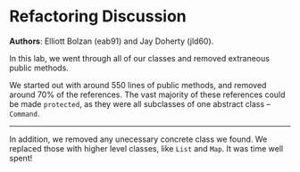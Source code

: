 Refactoring Discussion
==========

**Authors**: Elliott Bolzan (eab91) and Jay Doherty (jld60).

In this lab, we went through all of our classes and removed extraneous public methods. 

We started out with around 550 lines of public methods, and removed around 70% of the references. The vast majority of these references could be made `protected`, as they were all subclasses of one abstract class – `Command`.

---
In addition, we removed any unecessary concrete class we found. We replaced those with higher level classes, like `List` and `Map`. It was time well spent!